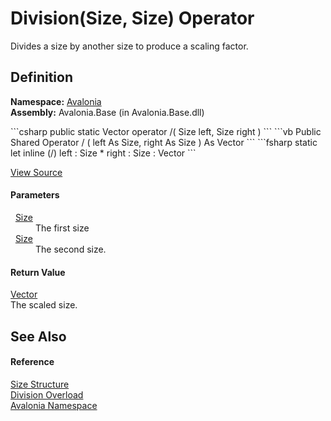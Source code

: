 # Division(Size, Size) Operator


Divides a size by another size to produce a scaling factor.



## Definition
**Namespace:** <a href="N_Avalonia">Avalonia</a>  
**Assembly:** Avalonia.Base (in Avalonia.Base.dll)

<Tabs groupId="api-code-preview">
<TabItem value="csharp" label="C#">
```csharp
public static Vector operator /(
	Size left,
	Size right
)
```
</TabItem>
<TabItem value="vb" label="VB">
```vb
Public Shared Operator / ( 
	left As Size,
	right As Size
) As Vector
```
</TabItem>
<TabItem value="fsharp" label="F#">
```fsharp
static let inline (/)
        left : Size * 
        right : Size  : Vector
```
</TabItem>
</Tabs>



<a href="https://github.com/AvaloniaUI/Avalonia/tree/master/src/Avalonia.Base/Size.cs#L122" title="View the source code">View Source</a>



#### Parameters
<dl><dt>  <a href="T_Avalonia_Size">Size</a></dt><dd>The first size</dd><dt>  <a href="T_Avalonia_Size">Size</a></dt><dd>The second size.</dd></dl>

#### Return Value
<a href="T_Avalonia_Vector">Vector</a>  
The scaled size.

## See Also


#### Reference
<a href="T_Avalonia_Size">Size Structure</a>  
<a href="Overload_Avalonia_Size_op_Division">Division Overload</a>  
<a href="N_Avalonia">Avalonia Namespace</a>  

